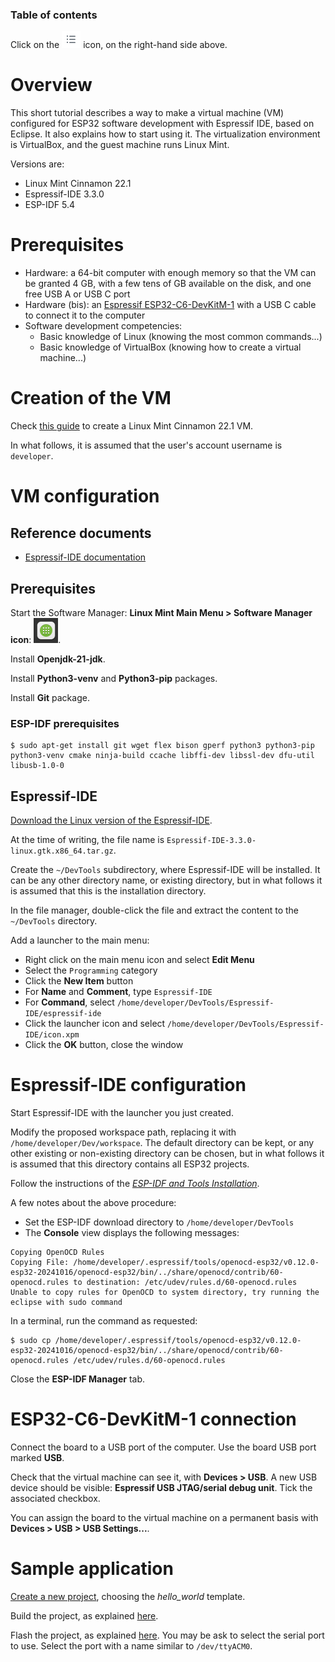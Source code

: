 ### Table of contents

Click on the ![](images/tocIcon.png) icon, on the right-hand side above.

# Overview

This short tutorial describes a way to make a virtual machine (VM) configured for ESP32 software development with Espressif IDE, based on Eclipse. It also explains how to start using it. The virtualization environment is VirtualBox, and the guest machine runs Linux Mint.

Versions are:

* Linux Mint Cinnamon 22.1
* Espressif-IDE 3.3.0
* ESP-IDF 5.4

# Prerequisites

* Hardware: a 64-bit computer with enough memory so that the VM can be granted 4 GB, with a few tens of GB available on the disk, and one free USB A or USB C port
* Hardware (bis): an [Espressif ESP32-C6-DevKitM-1](https://docs.espressif.com/projects/espressif-esp-dev-kits/en/latest/esp32c6/esp32-c6-devkitm-1/index.html) with a USB C cable to connect it to the computer
* Software development competencies: 
  * Basic knowledge of Linux (knowing the most common commands...)
  * Basic knowledge of VirtualBox (knowing how to create a virtual machine...)

# Creation of the VM

Check [this guide](https://github.com/PascalBod/lm-vm) to create a Linux Mint Cinnamon 22.1 VM.

In what follows, it is assumed that the user's account username is `developer`.

# VM configuration

## Reference documents

* [Espressif-IDE documentation](https://docs.espressif.com/projects/espressif-ide/en/latest/)

## Prerequisites

Start the Software Manager: **Linux Mint Main Menu > Software Manager icon**: ![icon](images/softwareManagerIcon.png).

Install **Openjdk-21-jdk**.

Install **Python3-venv** and **Python3-pip** packages.

Install **Git** package.

### ESP-IDF prerequisites

```
$ sudo apt-get install git wget flex bison gperf python3 python3-pip python3-venv cmake ninja-build ccache libffi-dev libssl-dev dfu-util libusb-1.0-0
```

## Espressif-IDE

[Download the Linux version of the Espressif-IDE](https://docs.espressif.com/projects/espressif-ide/en/latest/downloads.html#downloads).

At the time of writing, the file name is `Espressif-IDE-3.3.0-linux.gtk.x86_64.tar.gz`.

Create the `~/DevTools` subdirectory, where Espressif-IDE will be installed. It can be any other directory name, or existing directory, but in what follows it is assumed that this is the installation directory.

In the file manager, double-click the file and extract the content to the `~/DevTools` directory.

Add a launcher to the main menu:
* Right click on the main menu icon and select **Edit Menu**
* Select the `Programming` category
* Click the **New Item** button
* For **Name** and **Comment**, type `Espressif-IDE`
* For **Command**, select `/home/developer/DevTools/Espressif-IDE/espressif-ide`
* Click the launcher icon and select `/home/developer/DevTools/Espressif-IDE/icon.xpm`
* Click the **OK** button, close the window

# Espressif-IDE configuration

Start Espressif-IDE with the launcher you just created.

Modify the proposed workspace path, replacing it with `/home/developer/Dev/workspace`. The default directory can be kept, or any other existing or non-existing directory can be chosen, but in what follows it is assumed that this directory contains all ESP32 projects.

Follow the instructions of the [*ESP-IDF and Tools Installation*](https://docs.espressif.com/projects/espressif-ide/en/latest/installation.html#esp-idf-tools-installation).

A few notes about the above procedure:
* Set the ESP-IDF download directory to `/home/developer/DevTools`
* The **Console** view displays the following messages:
```
Copying OpenOCD Rules
Copying File: /home/developer/.espressif/tools/openocd-esp32/v0.12.0-esp32-20241016/openocd-esp32/bin/../share/openocd/contrib/60-openocd.rules to destination: /etc/udev/rules.d/60-openocd.rules
Unable to copy rules for OpenOCD to system directory, try running the eclipse with sudo command
```

In a terminal, run the command as requested:
```shell
$ sudo cp /home/developer/.espressif/tools/openocd-esp32/v0.12.0-esp32-20241016/openocd-esp32/bin/../share/openocd/contrib/60-openocd.rules /etc/udev/rules.d/60-openocd.rules
```

Close the **ESP-IDF Manager** tab.

# ESP32-C6-DevKitM-1 connection

Connect the board to a USB port of the computer. Use the board USB port marked **USB**.

Check that the virtual machine can see it, with **Devices > USB**. A new USB device should be visible: **Espressif USB JTAG/serial debug unit**. Tick the associated checkbox.

You can assign the board to the virtual machine on a permanent basis with **Devices > USB > USB Settings...**.

# Sample application

[Create a new project](https://docs.espressif.com/projects/espressif-ide/en/latest/startproject.html#create-a-new-project), choosing the *hello_world* template.

Build the project, as explained [here](https://docs.espressif.com/projects/espressif-ide/en/latest/buildproject.html#build-the-project).

Flash the project, as explained [here](https://docs.espressif.com/projects/espressif-ide/en/latest/flashdevice.html#flash-onto-the-device). You may be ask to select the serial port to use. Select the port with a name similar to `/dev/ttyACM0`.
